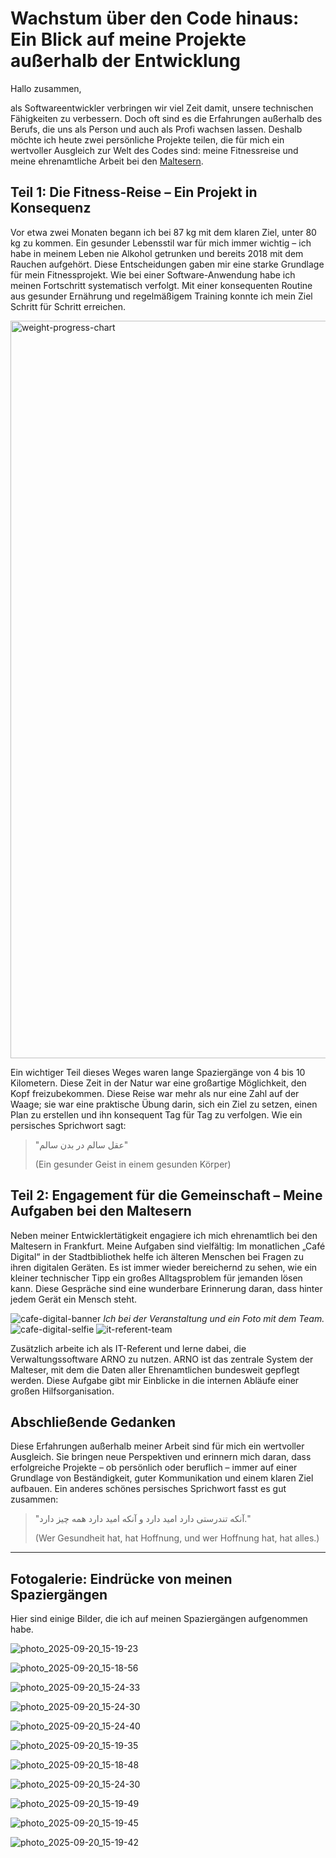# Wachstum über den Code hinaus: Ein Blick auf meine Projekte außerhalb der Entwicklung

Hallo zusammen,

als Softwareentwickler verbringen wir viel Zeit damit, unsere technischen Fähigkeiten zu verbessern. Doch oft sind es die Erfahrungen außerhalb des Berufs, die uns als Person und auch als Profi wachsen lassen. Deshalb möchte ich heute zwei persönliche Projekte teilen, die für mich ein wertvoller Ausgleich zur Welt des Codes sind: meine Fitnessreise und meine ehrenamtliche Arbeit bei den [Maltesern](https://www.malteser.de/).

## Teil 1: Die Fitness-Reise – Ein Projekt in Konsequenz

Vor etwa zwei Monaten begann ich bei 87 kg mit dem klaren Ziel, unter 80 kg zu kommen. Ein gesunder Lebensstil war für mich immer wichtig – ich habe in meinem Leben nie Alkohol getrunken und bereits 2018 mit dem Rauchen aufgehört. Diese Entscheidungen gaben mir eine starke Grundlage für mein Fitnessprojekt. Wie bei einer Software-Anwendung habe ich meinen Fortschritt systematisch verfolgt. Mit einer konsequenten Routine aus gesunder Ernährung und regelmäßigem Training konnte ich mein Ziel Schritt für Schritt erreichen.

<img width="2376" height="1180" alt="weight-progress-chart" src="https://github.com/user-attachments/assets/377dbfad-4321-48d1-92c5-5a9f15952753" />


Ein wichtiger Teil dieses Weges waren lange Spaziergänge von 4 bis 10 Kilometern. Diese Zeit in der Natur war eine großartige Möglichkeit, den Kopf freizubekommen. Diese Reise war mehr als nur eine Zahl auf der Waage; sie war eine praktische Übung darin, sich ein Ziel zu setzen, einen Plan zu erstellen und ihn konsequent Tag für Tag zu verfolgen. Wie ein persisches Sprichwort sagt:

> "عقل سالم در بدن سالم"
>
> (Ein gesunder Geist in einem gesunden Körper)

## Teil 2: Engagement für die Gemeinschaft – Meine Aufgaben bei den Maltesern

Neben meiner Entwicklertätigkeit engagiere ich mich ehrenamtlich bei den Maltesern in Frankfurt. Meine Aufgaben sind vielfältig: Im monatlichen „Café Digital“ in der Stadtbibliothek helfe ich älteren Menschen bei Fragen zu ihren digitalen Geräten. Es ist immer wieder bereichernd zu sehen, wie ein kleiner technischer Tipp ein großes Alltagsproblem für jemanden lösen kann. Diese Gespräche sind eine wunderbare Erinnerung daran, dass hinter jedem Gerät ein Mensch steht.

![cafe-digital-banner](https://github.com/user-attachments/assets/abc167b9-9c4d-4ac3-bab4-e036e07ee370)
*Ich bei der Veranstaltung und ein Foto mit dem Team.*
![cafe-digital-selfie](https://github.com/user-attachments/assets/01961068-e76f-4804-8fa3-73e745135ac6)
![it-referent-team](https://github.com/user-attachments/assets/836885a5-9ef2-4201-916d-c5bafcc74541)


Zusätzlich arbeite ich als IT-Referent und lerne dabei, die Verwaltungssoftware ARNO zu nutzen. ARNO ist das zentrale System der Malteser, mit dem die Daten aller Ehrenamtlichen bundesweit gepflegt werden. Diese Aufgabe gibt mir Einblicke in die internen Abläufe einer großen Hilfsorganisation.

## Abschließende Gedanken

Diese Erfahrungen außerhalb meiner Arbeit sind für mich ein wertvoller Ausgleich. Sie bringen neue Perspektiven und erinnern mich daran, dass erfolgreiche Projekte – ob persönlich oder beruflich – immer auf einer Grundlage von Beständigkeit, guter Kommunikation und einem klaren Ziel aufbauen. Ein anderes schönes persisches Sprichwort fasst es gut zusammen:

> "آنکه تندرستی دارد امید دارد و آنکه امید دارد همه چیز دارد."
>
> (Wer Gesundheit hat, hat Hoffnung, und wer Hoffnung hat, hat alles.)

---

## Fotogalerie: Eindrücke von meinen Spaziergängen

Hier sind einige Bilder, die ich auf meinen Spaziergängen aufgenommen habe.

  ![photo_2025-09-20_15-19-23](https://github.com/user-attachments/assets/0f6e654d-4b0a-4555-b5dd-90543e8c5a66)

![photo_2025-09-20_15-18-56](https://github.com/user-attachments/assets/5d4ee2d9-2fb3-48c1-b123-1daafef699b6)

![photo_2025-09-20_15-24-33](https://github.com/user-attachments/assets/30701536-e612-4c68-a795-d9f2a9774427)

![photo_2025-09-20_15-24-30](https://github.com/user-attachments/assets/e7ba3dbd-a0cb-41f3-88b7-0032acd99195)

![photo_2025-09-20_15-24-40](https://github.com/user-attachments/assets/0c229b2f-991d-41df-a638-ecc3a618dcde)

![photo_2025-09-20_15-19-35](https://github.com/user-attachments/assets/bd138a81-04de-4ac4-bf77-1ae169393b15)

![photo_2025-09-20_15-18-48](https://github.com/user-attachments/assets/4565ce43-6232-45e4-921a-d67f6d523f92)

![photo_2025-09-20_15-24-30](https://github.com/user-attachments/assets/8602290b-638c-4d34-b628-6bf4f6319524)

![photo_2025-09-20_15-19-49](https://github.com/user-attachments/assets/11bf795b-2065-4f3c-9b30-a2748077c5fa)

![photo_2025-09-20_15-19-45](https://github.com/user-attachments/assets/c64d7f70-b4d1-4df0-a198-eb4206108a1e)

![photo_2025-09-20_15-19-42](https://github.com/user-attachments/assets/97d08dec-aca8-4fae-82d6-16d8570a9f49)













